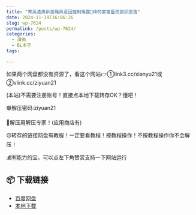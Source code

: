 ```yaml
---
title: "菁英渣男新進職員君因強制曝露🥩棒的宴會藝而狼狈堕落"
date: 2024-11-19T16:06:26
slug: wp-7624
permalink: /posts/wp-7624/
categories:
  - 漫画
  - BL本子
tags:

---
```


如果两个网盘都没有资源了，看这个网站👉①link3.cc/xianyu21或②vlink.cc/ziyuan21

(本站)不需要注册账号！直接点本地下载转存OK？懂吧！

🟢解压密码:ziyuan21

🔵解压用解压专家！(应用商店有)

🟡转存的链接网盘有教程！一定要看教程！按教程操作！不按教程操作你不会解压！

💰🈶能力的宝，可以点左下角赞赏支持一下网站运行

## 📦 下载链接
- [百度网盘](https://blziyuan21.com/pay-download/7624?key=5e67d7bfb8&down_id=0)
- [本地下载](https://blziyuan21.com/pay-download/7624?key=5e67d7bfb8&down_id=1)

